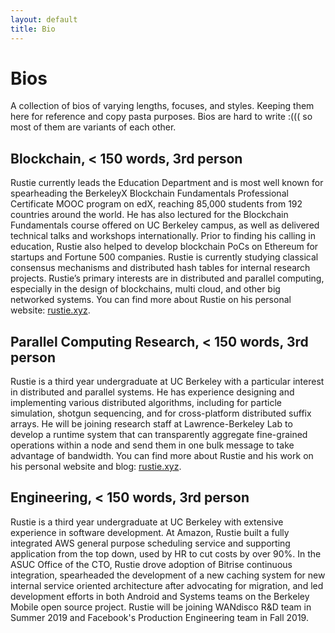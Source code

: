 ```yaml
---
layout: default
title: Bio
---
```


# Bios

A collection of bios of varying lengths, focuses, and styles. Keeping them here for reference and copy pasta purposes. Bios are hard to write :((( so most of them are variants of each other.

## Blockchain, < 150 words, 3rd person

Rustie currently leads the Education Department and is most well known for spearheading the BerkeleyX Blockchain Fundamentals Professional Certificate MOOC program on edX, reaching 85,000 students from 192 countries around the world. He has also lectured for the Blockchain Fundamentals course offered on UC Berkeley campus, as well as delivered technical talks and workshops internationally. Prior to finding his calling in education, Rustie also helped to develop blockchain PoCs on Ethereum for startups and Fortune 500 companies. Rustie is currently studying classical consensus mechanisms and distributed hash tables for internal research projects. Rustie’s primary interests are in distributed and parallel computing, especially in the design of blockchains, multi cloud, and other big networked systems. You can find more about Rustie on his personal website: [rustie.xyz](https://rustie.xyz).

## Parallel Computing Research, < 150 words, 3rd person

Rustie is a third year undergraduate at UC Berkeley with a particular interest in distributed and parallel systems. He has experience designing and implementing various distributed algorithms, including for particle simulation, shotgun sequencing, and for cross-platform distributed suffix arrays. He will be joining research staff at Lawrence-Berkeley Lab to develop a runtime system that can transparently aggregate fine-grained operations within a node and send them in one bulk message to take advantage of bandwidth. You can find more about Rustie and his work on his personal website and blog: [rustie.xyz](https://rustie.xyz).

## Engineering, < 150 words, 3rd person

Rustie is a third year undergraduate at UC Berkeley with extensive experience in software development. At Amazon, Rustie built a fully integrated AWS general purpose scheduling service and supporting application from the top down, used by HR to cut costs by over 90%. In the ASUC Office of the CTO, Rustie drove adoption of Bitrise continuous integration, spearheaded the development of a new caching system for new internal service oriented architecture after advocating for migration, and led development efforts in both Android and Systems teams on the Berkeley Mobile open source project. Rustie will be joining WANdisco R&D team in Summer 2019 and Facebook's Production Engineering team in Fall 2019.

<!-- ## Blockchain, < 150 words, 1st person

I’m currently the Head of Education alongside the wonderful Gillian Chu. In my previous life, I was most widely known for leading the Blockchain Fundamentals edX initiative. I have also spoken as a guest lecturer for the Blockchain Fundamentals DeCal on UC Berkeley campus a number of times, as well as led talks and workshops internationally on various technical blockchain topics. Before joining Education, I dabbled in multiple externally facing consulting and R&D projects. My primary interests are in distributed and parallel computing, systems design, and science communication. Outside of B@B, you can find me at any of the various cafes around Berkeley enjoying a pour over coffee and dreaming about blockchains, multicloud, and other big networked systems. You can find more about me on my personal website: [rustie.xyz](https://rustie.xyz). -->